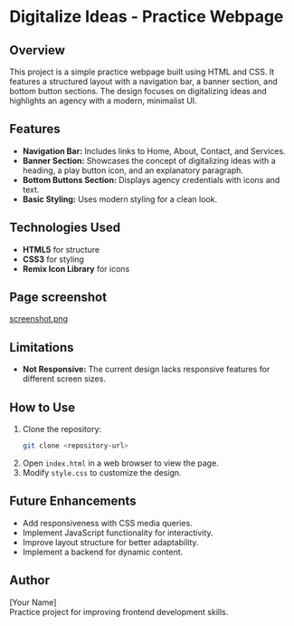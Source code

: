 # Digitalize Ideas - Practice Webpage

## Overview
This project is a simple practice webpage built using HTML and CSS. It features a structured layout with a navigation bar, a banner section, and bottom button sections. The design focuses on digitalizing ideas and highlights an agency with a modern, minimalist UI.

## Features
- **Navigation Bar:** Includes links to Home, About, Contact, and Services.
- **Banner Section:** Showcases the concept of digitalizing ideas with a heading, a play button icon, and an explanatory paragraph.
- **Bottom Buttons Section:** Displays agency credentials with icons and text.
- **Basic Styling:** Uses modern styling for a clean look.

## Technologies Used
- **HTML5** for structure
- **CSS3** for styling
- **Remix Icon Library** for icons

## Page screenshot

[screenshot.png](https://github.com/SharwanKunwar/Frontend-development/blob/main/FRONTEND-PRACTICE%20PAGES/web01/screenshot_page.png?raw=true)


## Limitations
- **Not Responsive:** The current design lacks responsive features for different screen sizes.

## How to Use
1. Clone the repository:
   ```sh
   git clone <repository-url>
   ```
2. Open `index.html` in a web browser to view the page.
3. Modify `style.css` to customize the design.

## Future Enhancements
- Add responsiveness with CSS media queries.
- Implement JavaScript functionality for interactivity.
- Improve layout structure for better adaptability.
- Implement a backend for dynamic content.

## Author
[Your Name]  
Practice project for improving frontend development skills.

